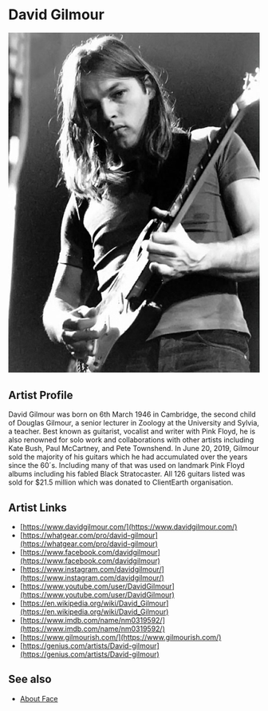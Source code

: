 # David Gilmour

![](../../assets/artists/David_Gilmour.png)

## Artist Profile

David Gilmour was born on 6th March 1946 in Cambridge, the second child of Douglas Gilmour, a senior lecturer in Zoology at the University and Sylvia, a teacher. Best known as guitarist, vocalist and writer with Pink Floyd, he is also renowned for solo work and collaborations with other artists including Kate Bush, Paul McCartney, and Pete Townshend.
In June 20, 2019, Gilmour sold the majority of his guitars which he had accumulated over the years since the 60´s. Including many of that was used on landmark Pink Floyd albums including his fabled Black Stratocaster. All 126 guitars listed was sold for $21.5 million which was donated to ClientEarth organisation.

## Artist Links

- [https://www.davidgilmour.com/](https://www.davidgilmour.com/)
- [https://whatgear.com/pro/david-gilmour](https://whatgear.com/pro/david-gilmour)
- [https://www.facebook.com/davidgilmour](https://www.facebook.com/davidgilmour)
- [https://www.instagram.com/davidgilmour/](https://www.instagram.com/davidgilmour/)
- [https://www.youtube.com/user/DavidGilmour](https://www.youtube.com/user/DavidGilmour)
- [https://en.wikipedia.org/wiki/David_Gilmour](https://en.wikipedia.org/wiki/David_Gilmour)
- [https://www.imdb.com/name/nm0319592/](https://www.imdb.com/name/nm0319592/)
- [https://www.gilmourish.com/](https://www.gilmourish.com/)
- [https://genius.com/artists/David-gilmour](https://genius.com/artists/David-gilmour)


## See also

- [About Face](About_Face.md)
